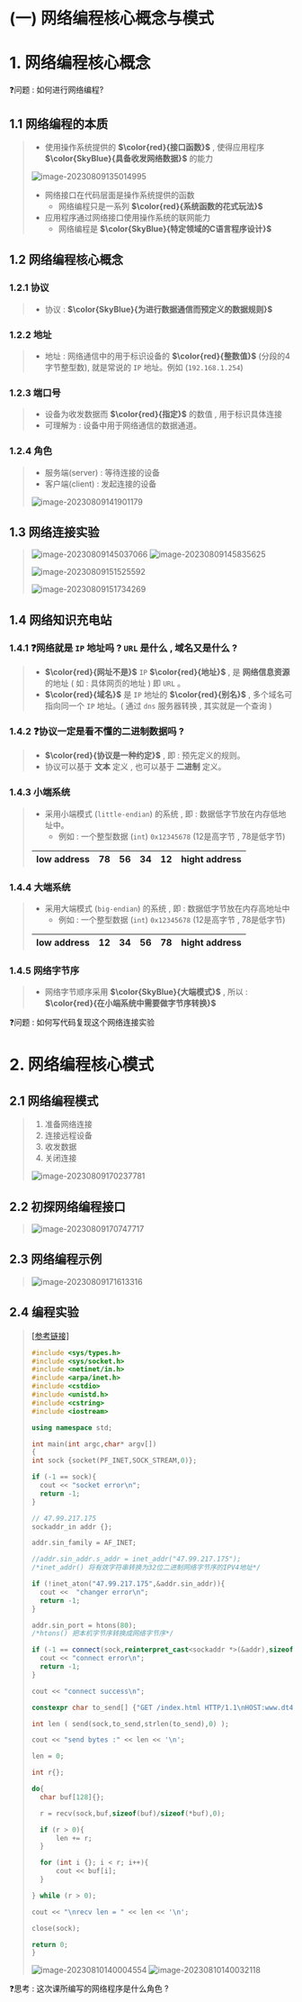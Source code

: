 # (一) 网络编程核心概念与模式

# 1. 网络编程核心概念

❓问题 : 如何进行网络编程?

## 1.1 网络编程的本质

>- 使用操作系统提供的 **$\color{red}{接口函数}$** , 使得应用程序 **$\color{SkyBlue}{具备收发网络数据}$** 的能力
>
><img src="./assets/image-20230809135014995.png" alt="image-20230809135014995" />
>
>- 网络接口在代码层面是操作系统提供的函数
>   - 网络编程只是一系列 **$\color{red}{系统函数的花式玩法}$**
>- 应用程序通过网络接口使用操作系统的联网能力
>   - 网络编程是 **$\color{SkyBlue}{特定领域的C语言程序设计}$**

## 1.2 网络编程核心概念

### 1.2.1 协议

>- 协议 : **$\color{SkyBlue}{为进行数据通信而预定义的数据规则}$**

### 1.2.2 地址

>- 地址 : 网络通信中的用于标识设备的 **$\color{red}{整数值}$** (分段的4字节整型数), 就是常说的 `IP` 地址。例如 (`192.168.1.254`)

### 1.2.3 端口号 

> - 设备为收发数据而 **$\color{red}{指定}$** 的数值 , 用于标识具体连接
> - 可理解为 : 设备中用于网络通信的数据通道。

### 1.2.4 角色

>- 服务端(server) : 等待连接的设备
>- 客户端(client) : 发起连接的设备
>
> <img src="./assets/image-20230809141901179.png" alt="image-20230809141901179" />

## 1.3 网络连接实验

><img src="./assets/image-20230809145037066.png" alt="image-20230809145037066" />
>
><img src="./assets/image-20230809145835625.png" alt="image-20230809145835625" />
>
>![image-20230809151525592](./assets/image-20230809151525592.png)
>
><img src="./assets/image-20230809151734269.png" alt="image-20230809151734269" />

## 1.4 网络知识充电站

### 1.4.1 ❓网络就是 `IP` 地址吗 ? `URL` 是什么 , 域名又是什么 ?

>- **$\color{red}{网址不是}$** `IP` **$\color{red}{地址}$** , 是 **网络信息资源** 的地址 ( 如 : 具体网页的地址 ) 即 `URL` 。
>- **$\color{red}{域名}$** 是 `IP` 地址的 **$\color{red}{别名}$** , 多个域名可指向同一个 `IP` 地址。( 通过 `dns` 服务器转换 , 其实就是一个查询 )

### 1.4.2 ❓协议一定是看不懂的二进制数据吗 ?

>- **$\color{red}{协议是一种约定}$** , 即 : 预先定义的规则。
>- 协议可以基于 **文本** 定义 , 也可以基于 **二进制** 定义。

### 1.4.3 小端系统

> - 采用小端模式 (`little-endian`) 的系统 , 即 : 数据低字节放在内存低地址中。
>   - 例如 : 一个整型数据 (`int`) `0x12345678` (12是高字节 , 78是低字节)
>
> | low address |  78  |  56  |  34  |  12  | hight address |
> | :---------: | :--: | :--: | :--: | :--: | :-----------: |
>
> 

### 1.4.4 大端系统

> - 采用大端模式 (`big-endian`) 的系统 , 即 : 数据低字节放在内存高地址中
>   - 例如 : 一个整型数据 (`int`) `0x12345678` (12是高字节 , 78是低字节)
>
> | low address |  12  |  34  |  56  |  78  | hight address |
> | :---------: | :--: | :--: | :--: | :--: | :-----------: |

### 1.4.5 网络字节序

>- 网络字节顺序采用 **$\color{SkyBlue}{大端模式}$** , 所以 : **$\color{red}{在小端系统中需要做字节序转换}$**

❓问题 : 如何写代码复现这个网络连接实验

# 2. 网络编程核心模式

## 2.1 网络编程模式

>1. 准备网络连接
>2. 连接远程设备
>3. 收发数据
>4. 关闭连接
>
><img src="./assets/image-20230809170237781.png" alt="image-20230809170237781" />

## 2.2 初探网络编程接口

><img src="./assets/image-20230809170747717.png" alt="image-20230809170747717" />

## 2.3 网络编程示例

><img src="./assets/image-20230809171613316.png" alt="image-20230809171613316" />

## 2.4 编程实验

>[[参考链接]](https://github.com/WONGZEONJYU/STU_LINUX_NETWORK/blob/main/1.stu_socket/first-socket.cpp)
>
>```c++
>#include <sys/types.h>
>#include <sys/socket.h>
>#include <netinet/in.h>
>#include <arpa/inet.h>
>#include <cstdio>
>#include <unistd.h>
>#include <cstring>
>#include <iostream>
>
>using namespace std;
>
>int main(int argc,char* argv[]) 
>{
>int sock {socket(PF_INET,SOCK_STREAM,0)};
>
>if (-1 == sock){
>   cout << "socket error\n";
>   return -1;
>}
>
>// 47.99.217.175
>sockaddr_in addr {};
>
>addr.sin_family = AF_INET;
>
>//addr.sin_addr.s_addr = inet_addr("47.99.217.175");
>/*inet_addr() 将有效字符串转换为32位二进制网络字节序的IPV4地址*/
>
>if (!inet_aton("47.99.217.175",&addr.sin_addr)){
>   cout <<  "changer error\n";
>   return -1;
>}
>
>addr.sin_port = htons(80);
>/*htons() 把本机字节序转换成网络字节序*/
>
>if (-1 == connect(sock,reinterpret_cast<sockaddr *>(&addr),sizeof(addr)) ){
>   cout << "connect error\n";
>   return -1;
>}
>
>cout << "connect success\n";
>
>constexpr char to_send[] {"GET /index.html HTTP/1.1\nHOST:www.dt4sw.com\nUser-Agent: TEST\nConnection:close\n\n"};
>
>int len ( send(sock,to_send,strlen(to_send),0) );
>
>cout << "send bytes :" << len << '\n';
>
>len = 0;
>
>int r{};
>
>do{   
>   char buf[128]{};
>
>   r = recv(sock,buf,sizeof(buf)/sizeof(*buf),0);
>
>   if (r > 0){
>       len += r;
>   }
>
>   for (int i {}; i < r; i++){
>       cout << buf[i];
>   }
>
>} while (r > 0);
>
>cout << "\nrecv len = " << len << '\n';
>
>close(sock);
>
>return 0;
>}
>
>```
>
><img src="./assets/image-20230810140004554.png" alt="image-20230810140004554" />
>
><img src="./assets/image-20230810140032118.png" alt="image-20230810140032118" />

❓思考 : 这次课所编写的网络程序是什么角色 ?

